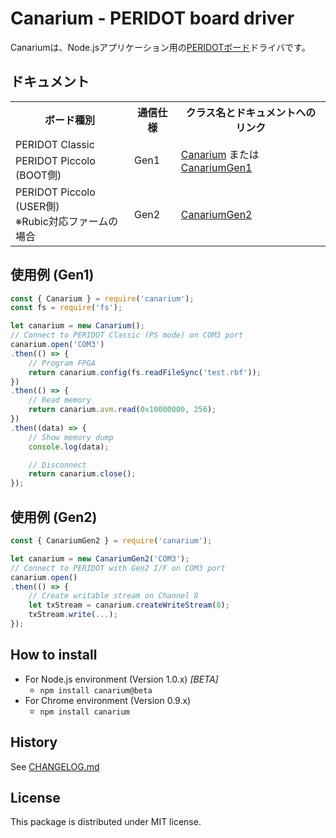 Canarium - PERIDOT board driver
========

Canariumは、Node.jsアプリケーション用の[PERIDOTボード](https://github.com/osafune/peridot)ドライバです。

ドキュメント
-------
<table>
<tr><th>ボード種別</th><th>通信仕様</th><th>クラス名とドキュメントへのリンク</th></tr>
<tr><td>PERIDOT Classic</td><td rowspan="2">Gen1</td><td rowspan="2"><a href="http://kimushu.github.io/canarium/gen1">Canarium</a> または <a href="http://kimushu.github.io/canarium/gen1">CanariumGen1</a></td></tr>
<tr><td>PERIDOT Piccolo (BOOT側)</td></tr>
<tr><td>PERIDOT Piccolo (USER側)<br>※Rubic対応ファームの場合</td><td>Gen2</td><td><a href="http://kimushu.github.io/canarium/gen2/classes/canariumgen2.html">CanariumGen2</a></td></tr>
</table>

使用例 (Gen1)
-------
```js
const { Canarium } = require('canarium');
const fs = require('fs');

let canarium = new Canarium();
// Connect to PERIDOT Classic (PS mode) on COM3 port
canarium.open('COM3')
.then(() => {
    // Program FPGA
    return canarium.config(fs.readFileSync('test.rbf'));
})
.then(() => {
    // Read memory
    return canarium.avm.read(0x10000000, 256);
})
.then((data) => {
    // Show memory dump
    console.log(data);

    // Disconnect
    return canarium.close();
});
```

使用例 (Gen2)
-------
```js
const { CanariumGen2 } = require('canarium');

let canarium = new CanariumGen2('COM3');
// Connect to PERIDOT with Gen2 I/F on COM3 port
canarium.open()
.then(() => {
    // Create writable stream on Channel 8
    let txStream = canarium.createWriteStream(8);
    txStream.write(...);
});
```

How to install
-------
- For Node.js environment (Version 1.0.x) *[BETA]*
  - `npm install canarium@beta`
- For Chrome environment (Version 0.9.x)
  - `npm install canarium`

History
-------
See [CHANGELOG.md](https://github.com/kimushu/canarium/blob/master/CHANGELOG.md)

License
-------

This package is distributed under MIT license.
